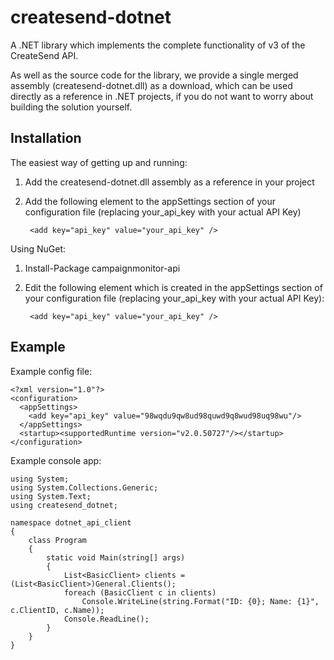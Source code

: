 # createsend-dotnet

A .NET library which implements the complete functionality of v3 of the CreateSend API.

As well as the source code for the library, we provide a single merged assembly (createsend-dotnet.dll) as a download, which can be used directly as a reference in .NET projects, if you do not want to worry about building the solution yourself.

## Installation

The easiest way of getting up and running:

1. Add the createsend-dotnet.dll assembly as a reference in your project
2. Add the following element to the appSettings section of your configuration file (replacing your_api_key with your actual API Key)

        <add key="api_key" value="your_api_key" />

Using NuGet:

1. Install-Package campaignmonitor-api
2. Edit the following element which is created in the appSettings section of your configuration file (replacing your_api_key with your actual API Key):

        <add key="api_key" value="your_api_key" />

## Example

Example config file:

    <?xml version="1.0"?>
    <configuration>
      <appSettings>
        <add key="api_key" value="98wqdu9qw8ud98quwd9q8wud98uq98wu"/>
      </appSettings>
      <startup><supportedRuntime version="v2.0.50727"/></startup>
    </configuration>

Example console app:
    
    using System;
    using System.Collections.Generic;
    using System.Text;
    using createsend_dotnet;

    namespace dotnet_api_client
    {
        class Program
        {
            static void Main(string[] args)
            {
                List<BasicClient> clients = (List<BasicClient>)General.Clients();
                foreach (BasicClient c in clients)
                    Console.WriteLine(string.Format("ID: {0}; Name: {1}", c.ClientID, c.Name));
                Console.ReadLine();
            }
        }
    }
